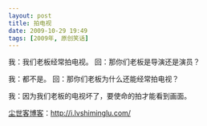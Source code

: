 ```yaml
---
layout: post
title: 拍电视
date: 2009-10-29 19:49
tags: [2009年, 原创笑话]
---
```

我：我们老板经常拍电视。
回：那你们老板是导演还是演员？

我：都不是。
回：那你们老板为什么还能经常拍电视？

我：因为我们老板的电视坏了，要使命的拍才能看到画面。

<a href="http://i.lvshiminglu.com/">尘世客博客</a>：<a href="http://i.lvshiminglu.com/">http://i.lvshiminglu.com/</a>

